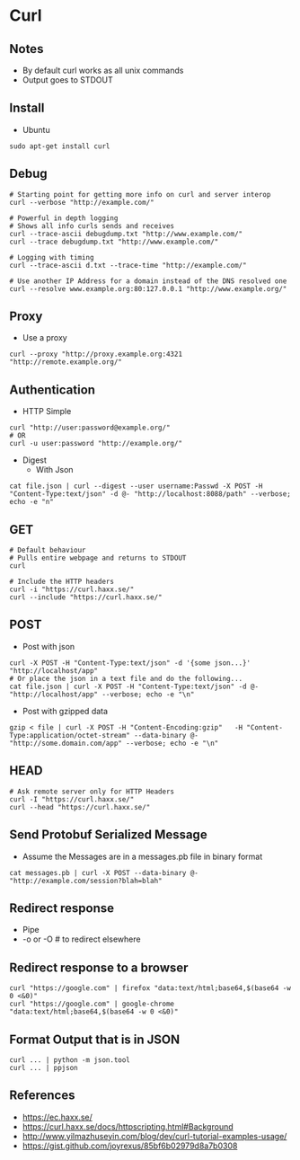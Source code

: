 # Curl

## Notes
* By default curl works as all unix commands
 * Output goes to STDOUT

## Install
* Ubuntu
```
sudo apt-get install curl
```

## Debug
```
# Starting point for getting more info on curl and server interop
curl --verbose "http://example.com/"

# Powerful in depth logging
# Shows all info curls sends and receives
curl --trace-ascii debugdump.txt "http://www.example.com/"
curl --trace debugdump.txt "http://www.example.com/"

# Logging with timing
curl --trace-ascii d.txt --trace-time "http://example.com/"

# Use another IP Address for a domain instead of the DNS resolved one
curl --resolve www.example.org:80:127.0.0.1 "http://www.example.org/"
```

## Proxy
* Use a proxy
```
curl --proxy "http://proxy.example.org:4321 "http://remote.example.org/"
```

## Authentication
* HTTP Simple
```
curl "http://user:password@example.org/"
# OR
curl -u user:password "http://example.org/"
```
* Digest
  * With Json
```
cat file.json | curl --digest --user username:Passwd -X POST -H "Content-Type:text/json" -d @- "http://localhost:8088/path" --verbose; echo -e "n"
```

## GET
```
# Default behaviour
# Pulls entire webpage and returns to STDOUT
curl 

# Include the HTTP headers
curl -i "https://curl.haxx.se/"
curl --include "https://curl.haxx.se/"
```

## POST
* Post with json
```
curl -X POST -H "Content-Type:text/json" -d '{some json...}' "http://localhost/app"
# Or place the json in a text file and do the following...
cat file.json | curl -X POST -H "Content-Type:text/json" -d @- "http://localhost/app" --verbose; echo -e "\n"
```

* Post with gzipped data
```
gzip < file | curl -X POST -H "Content-Encoding:gzip"   -H "Content-Type:application/octet-stream" --data-binary @- "http://some.domain.com/app" --verbose; echo -e "\n"

```
## HEAD
```
# Ask remote server only for HTTP Headers
curl -I "https://curl.haxx.se/"
curl --head "https://curl.haxx.se/"
```

## Send Protobuf Serialized Message
* Assume the Messages are in a messages.pb file in binary format
```
cat messages.pb | curl -X POST --data-binary @- "http://example.com/session?blah=blah"
```
## Redirect response
* Pipe
* -o or -O # to redirect elsewhere

## Redirect response to a browser
```
curl "https://google.com" | firefox "data:text/html;base64,$(base64 -w 0 <&0)"
curl "https://google.com" | google-chrome "data:text/html;base64,$(base64 -w 0 <&0)"
```

## Format Output that is in JSON
```
curl ... | python -m json.tool
curl ... | ppjson
```

## References
* https://ec.haxx.se/
* https://curl.haxx.se/docs/httpscripting.html#Background
* http://www.yilmazhuseyin.com/blog/dev/curl-tutorial-examples-usage/
* https://gist.github.com/joyrexus/85bf6b02979d8a7b0308
